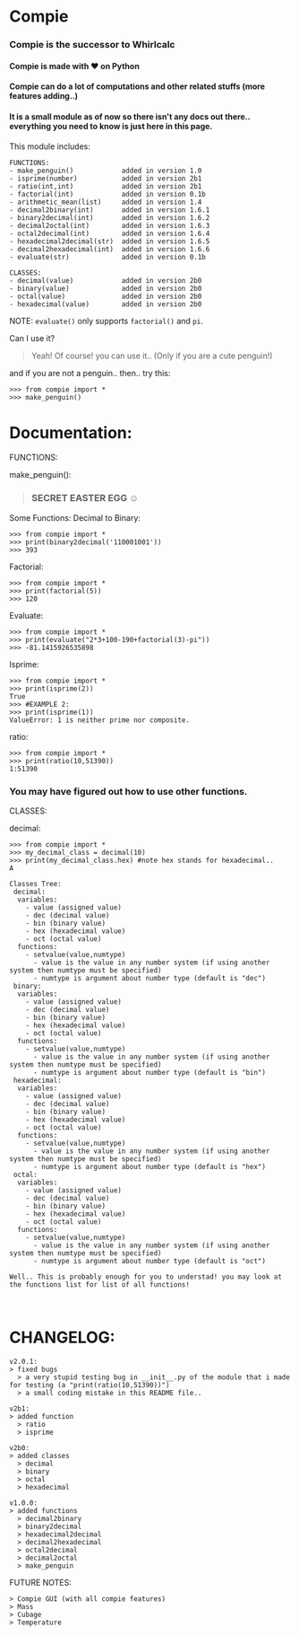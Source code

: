 # Compie
### Compie is the successor to Whirlcalc
#### Compie is made with ❤️ on Python

#### Compie can do a lot of computations and other related stuffs (more features adding..)
#### It is a small module as of now so there isn't any docs out there.. everything you need to know is just here in this page.

This module includes:
```
FUNCTIONS:
- make_penguin()            added in version 1.0
- isprime(number)           added in version 2b1
- ratio(int,int)            added in version 2b1
- factorial(int)            added in version 0.1b
- arithmetic_mean(list)     added in version 1.4
- decimal2binary(int)       added in version 1.6.1
- binary2decimal(int)       added in version 1.6.2
- decimal2octal(int)        added in version 1.6.3
- octal2decimal(int)        added in version 1.6.4
- hexadecimal2decimal(str)  added in version 1.6.5
- decimal2hexadecimal(int)  added in version 1.6.6
- evaluate(str)             added in version 0.1b

CLASSES:
- decimal(value)            added in version 2b0
- binary(value)             added in version 2b0
- octal(value)              added in version 2b0
- hexadecimal(value)        added in version 2b0
```
NOTE: `evaluate()` only supports `factorial()` and `pi`.


Can I use it?
> Yeah! Of course! you can use it.. (Only if you are a cute penguin!)

and if you are not a penguin.. then.. try this:
```
>>> from compie import *
>>> make_penguin()
```


# Documentation:

FUNCTIONS: 

make_penguin():
>### SECRET EASTER EGG ☺

Some Functions:
Decimal to Binary:
```
>>> from compie import *
>>> print(binary2decimal('110001001'))
>>> 393
```
Factorial:
```
>>> from compie import *
>>> print(factorial(5))
>>> 120
```
Evaluate:
```
>>> from compie import *
>>> print(evaluate("2*3+100-190+factorial(3)-pi"))
>>> -81.1415926535898
```
Isprime:
```
>>> from compie import *
>>> print(isprime(2))
True
>>> #EXAMPLE 2:
>>> print(isprime(1))
ValueError: 1 is neither prime nor composite.
```
ratio:
```
>>> from compie import *
>>> print(ratio(10,51390))
1:51390
```
### You may have figured out how to use other functions.

CLASSES:

decimal:
```
>>> from compie import *
>>> my_decimal_class = decimal(10)
>>> print(my_decimal_class.hex) #note hex stands for hexadecimal..
A
```
```
Classes Tree:
 decimal:
  variables:
    - value (assigned value)
    - dec (decimal value)
    - bin (binary value)
    - hex (hexadecimal value)
    - oct (octal value)
  functions:
    - setvalue(value,numtype)
      - value is the value in any number system (if using another system then numtype must be specified)
      - numtype is argument about number type (default is "dec")
 binary:
  variables:
    - value (assigned value)
    - dec (decimal value)
    - bin (binary value)
    - hex (hexadecimal value)
    - oct (octal value)
  functions:
    - setvalue(value,numtype)
      - value is the value in any number system (if using another system then numtype must be specified)
      - numtype is argument about number type (default is "bin")
 hexadecimal:
  variables:
    - value (assigned value)
    - dec (decimal value)
    - bin (binary value)
    - hex (hexadecimal value)
    - oct (octal value)
  functions:
    - setvalue(value,numtype)
      - value is the value in any number system (if using another system then numtype must be specified)
      - numtype is argument about number type (default is "hex")
 octal:
  variables:
    - value (assigned value)
    - dec (decimal value)
    - bin (binary value)
    - hex (hexadecimal value)
    - oct (octal value)
  functions:
    - setvalue(value,numtype)
      - value is the value in any number system (if using another system then numtype must be specified)
      - numtype is argument about number type (default is "oct")

Well.. This is probably enough for you to understad! you may look at the functions list for list of all functions!
```


<br>

# CHANGELOG:
```
v2.0.1:
> fixed bugs
  > a very stupid testing bug in __init__.py of the module that i made for testing (a "print(ratio(10,51390))")
  > a small coding mistake in this README file..

v2b1:
> added function
  > ratio
  > isprime

v2b0:
> added classes
  > decimal
  > binary
  > octal
  > hexadecimal

v1.0.0:
> added functions
  > decimal2binary
  > binary2decimal
  > hexadecimal2decimal
  > decimal2hexadecimal
  > octal2decimal
  > decimal2octal
  > make_penguin
```
FUTURE NOTES:
```
> Compie GUI (with all compie features)
> Mass
> Cubage
> Temperature
```

